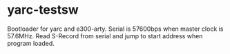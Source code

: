 # yarc-testsw
Bootloader for yarc and e300-arty.
Serial is 57600bps when master clock is 57.6MHz.
Read S-Record from serial and jump to start address when program loaded.
